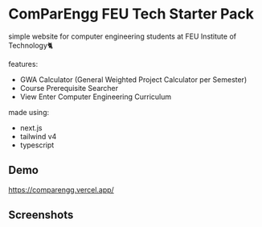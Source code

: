 # ComParEngg FEU Tech Starter Pack

simple website for computer engineering students at FEU Institute of Technology🐈

features:

- GWA Calculator (General Weighted Project Calculator per Semester)
- Course Prerequisite Searcher
- View Enter Computer Engineering Curriculum

made using:
- next.js
- tailwind v4
- typescript

## Demo

https://comparengg.vercel.app/

## Screenshots